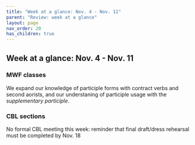 ```yaml
---
title: "Week at a glance: Nov. 4 - Nov. 11"
parent: "Review: week at a glance" 
layout: page
nav_order: 20
has_children: true
---
```


## Week at a glance: Nov. 4 - Nov. 11

### MWF classes

We expand our knowledge of participle forms with contract verbs and second aorists, and our understaning of participle usage with the *supplementary participle*.

### CBL sections

No formal CBL meeting this week: reminder that final draft/dress rehearsal must be completed by Nov. 18